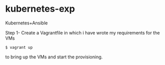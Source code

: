 # kubernetes-exp
Kubernetes+Ansible


Step 1- Create a Vagrantfile in which i have wrote my requirements for the VMs 

```
$ vagrant up
```
to bring up the VMs and start the provisioning.
